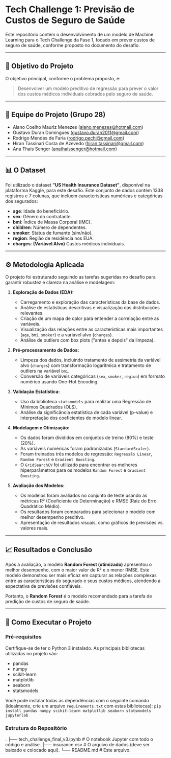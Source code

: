# Tech Challenge 1: Previsão de Custos de Seguro de Saúde

Este repositório contém o desenvolvimento de um modelo de Machine Learning para o Tech Challenge da Fase 1, focado em prever custos de seguro de saúde, conforme proposto no documento do desafio.

---

## 🎯 Objetivo do Projeto

O objetivo principal, conforme o problema proposto, é:

> Desenvolver um modelo preditivo de regressão para prever o valor dos custos médicos individuais cobrados pelo seguro de saúde.

---

## 👥 Equipe do Projeto (Grupo 28)

* Alano Coelho Mauriz Menezes (alano.menezes@hotmail.com)
* Gustavo Duran Domingues (gustavo.duran2011@gmail.com)
* Rodrigo Mendes de Faria (rodrigo.pechi@gmail.com)
* Hiran Tassinari Costa de Azevedo (hiran.tassinari@gmail.com)
* Ana Thais Senger (anathaissenger@hotmail.com)

---

## 📊 O Dataset

Foi utilizado o dataset **"US Health Insurance Dataset"**, disponível na plataforma Kaggle, para este desafio. Este conjunto de dados contém 1338 registros e 7 colunas,
que incluem características numéricas e categóricas dos segurados:

* **age**: Idade do beneficiário.
* **sex**: Gênero do contratante.
* **bmi**: Índice de Massa Corporal (IMC).
* **children**: Número de dependentes.
* **smoker**: Status de fumante (sim/não).
* **region**: Região de residência nos EUA.
* **charges**: **(Variável Alvo)** Custos médicos individuais.

---

## ⚙️ Metodologia Aplicada

O projeto foi estruturado seguindo as tarefas sugeridas no desafio para garantir robustez e clareza na análise e modelagem:

1. **Exploração de Dados (EDA):** 

   * Carregamento e exploração das características da base de dados.
   * Análise de estatísticas descritivas e visualização das distribuições relevantes.
   * Criação de um mapa de calor para entender a correlação entre as variáveis.
   * Visualização das relações entre as características mais importantes (`age`, `bmi`, `smoker`) e a variável alvo (`charges`).
   * Análise de outliers com box plots ("antes e depois" da limpeza).
2. **Pré-processamento de Dados:** 

   * Limpeza dos dados, incluindo tratamento de assimetria da variável alvo (`charges`) com transformação logarítmica e tratamento de outliers na variável `bmi`.
   * Conversão de variáveis categóricas (`sex`, `smoker`, `region`) em formato numérico usando One-Hot Encoding.
3. **Validação Estatística:** 

   * Uso da biblioteca `statsmodels` para realizar uma Regressão de Mínimos Quadrados (OLS).
   * Análise da significância estatística de cada variável (p-value) e interpretação dos coeficientes do modelo linear. 
4. **Modelagem e Otimização:** 

   * Os dados foram divididos em conjuntos de treino (80%) e teste (20%).
   * As variáveis numéricas foram padronizadas (`StandardScaler`).
   * Foram treinados três modelos de regressão: `Regressão Linear`, `Random Forest` e `Gradient Boosting`.
   * O `GridSearchCV` foi utilizado para encontrar os melhores hiperparâmetros para os modelos `Random Forest` e `Gradient Boosting`.
5. **Avaliação dos Modelos:**

   * Os modelos foram avaliados no conjunto de teste usando as métricas R² (Coeficiente de Determinação) e RMSE (Raiz do Erro Quadrático Médio).
   * Os resultados foram comparados para selecionar o modelo com melhor desempenho preditivo.
   * Apresentação de resultados visuais, como gráficos de previsões vs. valores reais. 

---

## 📈 Resultados e Conclusão

Após a avaliação, o modelo **Random Forest (otimizado)** apresentou o melhor desempenho, com o maior valor de R² e o menor RMSE. 
Este modelo demonstrou ser mais eficaz em capturar as relações complexas entre as características do segurado e seus custos médicos, atendendo à expectativa de previsões confiáveis.

Portanto, o **Random Forest** é o modelo recomendado para a tarefa de predição de custos de seguro de saúde.

---

## 🚀 Como Executar o Projeto

### Pré-requisitos

Certifique-se de ter o Python 3 instalado. As principais bibliotecas utilizadas no projeto são:

* pandas
* numpy
* scikit-learn
* matplotlib
* seaborn
* statsmodels

Você pode instalar todas as dependências com o seguinte comando (idealmente, crie um arquivo `requirements.txt` com estas bibliotecas):
`pip install pandas numpy scikit-learn matplotlib seaborn statsmodels jupyterlab`

### Estrutura do Repositório

.
├── tech_challenge_final_v3.ipynb   # O notebook Jupyter com todo o código e análise.
├── insurance.csv                   # O arquivo de dados (deve ser baixado e colocado aqui).
└── README.md                       # Este arquivo.
